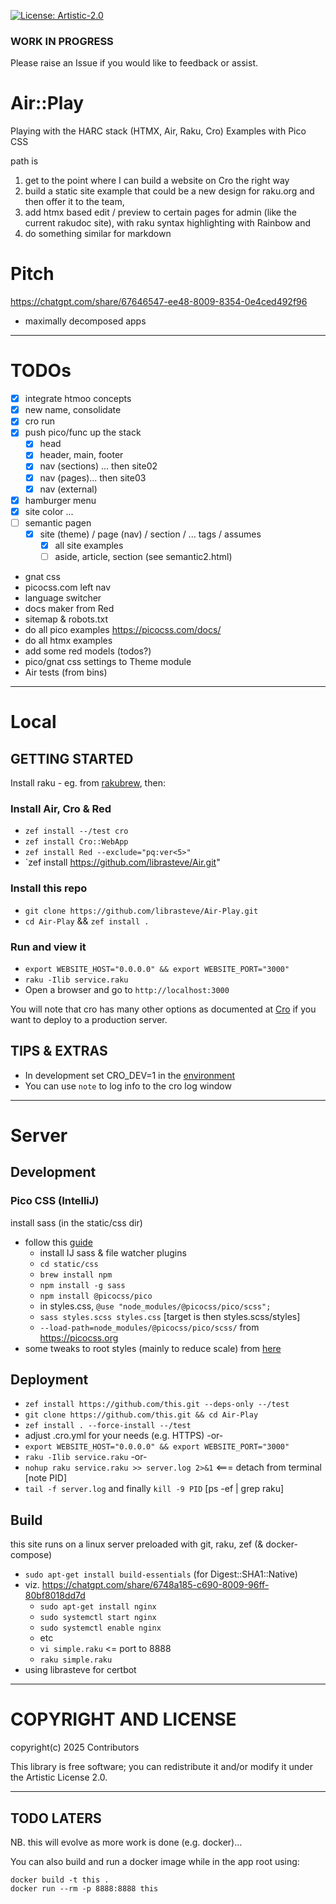 [![License: Artistic-2.0](https://img.shields.io/badge/License-Artistic%202.0-0298c3.svg)](https://opensource.org/licenses/Artistic-2.0)

### WORK IN PROGRESS ###

Please raise an Issue if you would like to feedback or assist.

# Air::Play

Playing with the HARC stack (HTMX, Air, Raku, Cro)
Examples with Pico CSS

path is
1. get to the point where I can build a website on Cro the right way
2. build a static site example that could be a new design for raku.org and then offer it to the team,
3. add htmx based edit / preview to certain pages for admin (like the current rakudoc site), with raku syntax highlighting with Rainbow and
4. do something similar for markdown

# Pitch

https://chatgpt.com/share/67646547-ee48-8009-8354-0e4ced492f96
- maximally decomposed apps

---

# TODOs
- [x] integrate htmoo concepts
- [x] new name, consolidate
- [x] cro run
- [x] push pico/func up the stack
  - [x] head
  - [x] header, main, footer
  - [x] nav (sections) ... then site02
  - [x] nav (pages)... then site03
  - [x] nav (external)
- [x] hamburger menu
- [x] site color ...
- [ ] semantic pagen
  - [x] site (theme) / page (nav) / section / ... tags / assumes
    - [x] all site examples
    - [ ] aside, article, section (see semantic2.html)
- gnat css
- picocss.com left nav
- language switcher
- docs maker from Red
- sitemap & robots.txt
- do all pico examples https://picocss.com/docs/
- do all htmx examples
- add some red models (todos?)
- pico/gnat css settings to Theme module
- Air tests (from bins)

---

# Local

## GETTING STARTED

Install raku - eg. from [rakubrew](https://rakubrew.org), then:

### Install Air, Cro & Red
- `zef install --/test cro`
- `zef install Cro::WebApp`
- `zef install Red --exclude="pq:ver<5>"`
- `zef install https://github.com/librasteve/Air.git"

### Install this repo
- `git clone https://github.com/librasteve/Air-Play.git`
- `cd Air-Play` && `zef install .`

### Run and view it
- `export WEBSITE_HOST="0.0.0.0" && export WEBSITE_PORT="3000"`
- `raku -Ilib service.raku`
- Open a browser and go to `http://localhost:3000`

You will note that cro has many other options as documented at [Cro](https://cro.raku.org) if you want to deploy to a production server.


## TIPS & EXTRAS

- In development set CRO_DEV=1 in the [environment](https://cro.services/docs/reference/cro-webapp-template#Template_auto-reload)
- You can use `note` to log info to the cro log window

---

# Server

## Development

### Pico CSS (IntelliJ)
install sass (in the static/css dir)
- follow this [guide](https://www.jetbrains.com/help/webstorm/transpiling-sass-less-and-scss-to-css.html)
    - install IJ sass & file watcher plugins
    - `cd static/css`
    - `brew install npm`
    - `npm install -g sass`
    - `npm install @picocss/pico`
    - in styles.css, `@use "node_modules/@picocss/pico/scss";`
    - `sass styles.scss styles.css`  [target is then styles.scss/styles]
    - `--load-path=node_modules/@picocss/pico/scss/`
      from https://picocss.org
- some tweaks to root styles (mainly to reduce scale) from [here](https://github.com/picocss/pico/discussions/482)

## Deployment
- `zef install https://github.com/this.git --deps-only --/test`
- `git clone https://github.com/this.git && cd Air-Play`
- `zef install . --force-install --/test`
- adjust .cro.yml for your needs (e.g. HTTPS) -or-
- `export WEBSITE_HOST="0.0.0.0" && export WEBSITE_PORT="3000"`
- `raku -Ilib service.raku` -or-
- `nohup raku service.raku >> server.log 2>&1`  <=== detach from terminal [note PID]
- `tail -f server.log` and finally `kill -9 PID`  [ps -ef | grep raku]

## Build
this site runs on a linux server preloaded with git, raku, zef (& docker-compose)
- `sudo apt-get install build-essentials` (for Digest::SHA1::Native)
- viz. https://chatgpt.com/share/6748a185-c690-8009-96ff-80bf8018dd7d
    - `sudo apt-get install nginx`
    - `sudo systemctl start nginx`
    - `sudo systemctl enable nginx`
    - etc
    - `vi simple.raku`   <= port to 8888
    - `raku simple.raku`
- using librasteve for certbot

---

# COPYRIGHT AND LICENSE

copyright(c) 2025 Contributors

This library is free software; you can redistribute it and/or modify it under the Artistic License 2.0.

---

## TODO LATERS

NB. this will evolve as more work is done (e.g. docker)...

You can also build and run a docker image while in the app root using:

```
docker build -t this .
docker run --rm -p 8888:8888 this
```